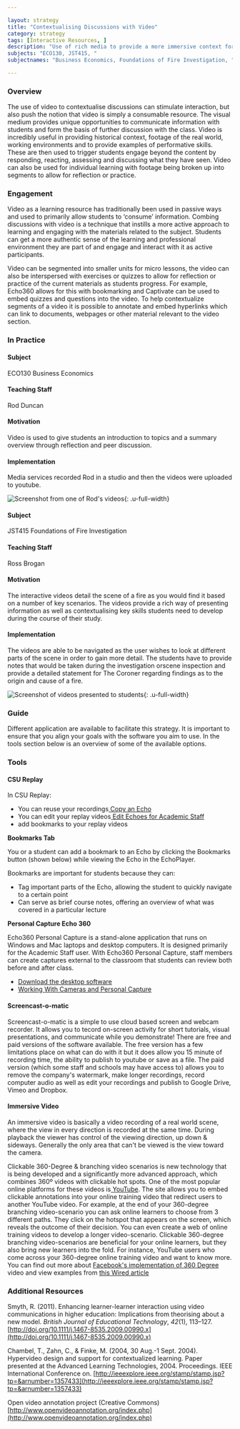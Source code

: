 ```yaml
---

layout: strategy
title: "Contextualising Discussions with Video"
category: strategy
tags: [Interactive Resources, ] 
description: "Use of rich media to provide a more immersive context for learning activities."
subjects: "ECO130, JST415, "
subjectnames: "Business Economics, Foundations of Fire Investigation, "

---
```


### Overview

The use of video to contextualise discussions can stimulate interaction, but also push the notion that video is simply a consumable resource. The visual medium provides unique opportunities to communicate information with students and form the basis of further discussion with the class. Video is incredibly useful in providing historical context, footage of the real world, working environments and to provide examples of performative skills. These are then used to trigger students engage beyond the content by responding, reacting, assessing and discussing what they have seen. Video can also be used for individual learning with footage being broken up into segments to allow for reflection or practice. 

### Engagement

Video as a learning resource has traditionally been used in passive ways and used to primarily allow students to ‘consume’ information. Combing discussions with video is a technique that instills a more active approach to learning and engaging with the materials related to the subject. Students can get a more authentic sense of the learning and professional environment they are part of and engage and interact with it as active participants.

Video can be segmented into smaller units for micro lessons, the video can also be interspersed with exercises or quizzes to allow for reflection or practice of the current materials as students progress. For example, Echo360 allows for this with bookmarking and Captivate can be used to embed quizzes and questions into the video. To help contextualize segments of a video it is possible to annotate and embed hyperlinks which can link to documents, webpages or other material relevant to the video section. 

### In Practice
<div class="u-release practice" >

<div class="practice-item">
<div class="practice-content" markdown="1">

#### Subject 

ECO130 Business Economics

#### Teaching Staff

Rod Duncan

#### Motivation

Video is used to give students an introduction to topics and a summary overview through reflection and peer discussion.

#### Implementation

Media services recorded Rod in a studio and then the videos were uploaded to youtube. 

![Screenshot from one of Rod's videos](../images/practices/Contextualising-Discussions-1.png){: .u-full-width}

</div>
</div>

<div class="practice-item">
<div class="practice-content" markdown="1">

#### Subject 

JST415 Foundations of Fire Investigation

#### Teaching Staff

Ross Brogan

#### Motivation

The interactive videos detail the scene of a fire as you would find it based on a number of key scenarios. The videos provide a rich way of presenting information as well as contextualising key skills students need to develop during the course of their study.

#### Implementation

The videos are able to be navigated as the user wishes to look at different parts of the scene in order to gain more detail. The students have to provide notes that would be taken during the investigation orscene inspection and provide a detailed statement for The Coroner regarding findings as to the origin and cause of a fire. 

![Screenshot of videos presented to students](../images/practices/Contextualising-Discussions-2.png){: .u-full-width}
</div>
</div>
</div>

### Guide

Different application are available to facilitate this strategy. It is important to ensure that you align your goals with the software you aim to use. In the tools section below is an overview of some of the available options. 

### Tools

#### CSU Replay

In CSU Replay:

- You can reuse your recordings[ Copy an Echo](http://confluence.echo360.com/display/55/Copy+an+Echo)
- You can edit your replay videos[ Edit Echoes for Academic Staff](http://confluence.echo360.com/display/55/Edit+Echoes+for+Academic+Staff)
- add bookmarks to your replay videos

**Bookmarks Tab**

You or a student can add a bookmark to an Echo by clicking the Bookmarks button (shown below) while viewing the Echo in the EchoPlayer.

Bookmarks are important for students because they can:

* Tag important parts of the Echo, allowing the student to quickly navigate to a certain point
* Can serve as brief course notes, offering an overview of what was covered in a particular lecture

**Personal Capture Echo 360**

Echo360 Personal Capture is a stand-alone application that runs on Windows and Mac laptops and desktop computers. It is designed primarily for the Academic Staff user. With Echo360 Personal Capture, staff members can create captures external to the classroom that students can review both before and after class.

- [ Download the desktop software](https://ecessprod-secure.csu.edu.au:8443/ess/download/ListDownloads.html)
- [ Working With Cameras and Personal Capture](http://confluence.echo360.com/display/55/Working+With+Cameras+and+Personal+Capture) 

#### Screencast-o-matic

Screencast-o-matic is a simple to use cloud based screen and webcam recorder. It allows you to tecord on-screen activity for short tutorials, visual presentations, and communicate while you demonstrate! There are free and paid versions of the software available. The free version has a few limitations place on what can do with it but it does allow you 15 minute of recording time, the ability to publish to youtube or save as a file. The paid version (which some staff and schools may have access to) allows you to remove the company's watermark, make longer recordings, record computer audio as well as edit your recordings and publish to Google Drive, Vimeo and Dropbox. 

#### Immersive Video

An immersive video is basically a video recording of a real world scene, where the view in every direction is recorded at the same time. During playback the viewer has control of the viewing direction, up down & sideways. Generally the only area that can't be viewed is the view toward the camera.

Clickable 360-Degree & branching video scenarios is new technology that is being developed and a significantly more advanced approach, which combines 360º videos with clickable hot spots. One of the most popular online platforms for these videos is[ YouTube](https://elearningindustry.com/?s=YouTube). The site allows you to embed clickable annotations into your online training video that redirect users to another YouTube video. For example, at the end of your 360-degree branching video-scenario you can ask online learners to choose from 3 different paths. They click on the hotspot that appears on the screen, which reveals the outcome of their decision. You can even create a web of online training videos to develop a longer video-scenario. Clickable 360-degree branching video-scenarios are beneficial for your online learners, but they also bring new learners into the fold. For instance, YouTube users who come across your 360-degree online training video and want to know more. You can find out more about [Facebook's implementation of 360 Degree](https://www.facebook.com/facebookmedia/get-started/360)
 video and view examples from [this Wired article](http://www.wired.co.uk/article/9-mind-blowing-360-degree-videos)

### Additional Resources

<div class="apa-ref" markdown="1">

Smyth, R. (2011). Enhancing learner-learner interaction using video communications in higher education: Implications from theorising about a new model. *British Journal of Educational Technology*, *42*(1), 113–127. [http://doi.org/10.1111/j.1467-8535.2009.00990.x](http://doi.org/10.1111/j.1467-8535.2009.00990.x)

Chambel, T., Zahn, C., & Finke, M. (2004, 30 Aug.-1 Sept. 2004). Hypervideo design and support for contextualized learning. Paper presented at the Advanced Learning Technologies, 2004. Proceedings. IEEE International Conference on. [http://ieeexplore.ieee.org/stamp/stamp.jsp?tp=&arnumber=1357433](http://ieeexplore.ieee.org/stamp/stamp.jsp?tp=&arnumber=1357433)

Open video annotation project (Creative Commons) [http://www.openvideoannotation.org/index.php](http://www.openvideoannotation.org/index.php)

</div>


